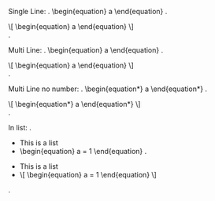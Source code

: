 Single Line:
.
\begin{equation} a \end{equation}
.
<div class="math">\[
\begin{equation} a \end{equation}
\]</div>
.

Multi Line:
.
\begin{equation}
a
\end{equation}
.
<div class="math">\[
\begin{equation}
a
\end{equation}
\]</div>
.

Multi Line no number:
.
\begin{equation*}
a
\end{equation*}
.
<div class="math">\[
\begin{equation*}
a
\end{equation*}
\]</div>
.

In list:
.
* This is a list
* \begin{equation}
  a = 1
  \end{equation}
.
<ul>
<li>This is a list</li>
<li>
<div class="math">\[
\begin{equation}
  a = 1
  \end{equation}
\]</div>
</li>
</ul>
.
